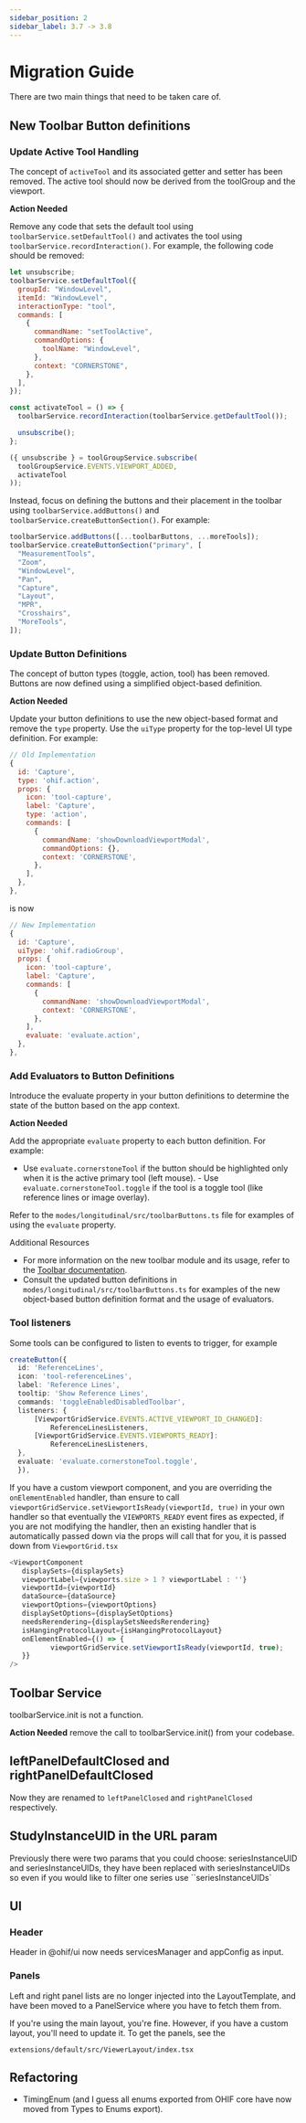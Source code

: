 ```yaml
---
sidebar_position: 2
sidebar_label: 3.7 -> 3.8
---
```


# Migration Guide

There are two main things that need to be taken care of.


## New Toolbar Button definitions

### Update Active Tool Handling
The concept of `activeTool` and its associated getter and setter has been removed. The active tool should now be derived from the toolGroup and the viewport.


**Action Needed**

Remove any code that sets the default tool using `toolbarService.setDefaultTool()` and activates the tool using
`toolbarService.recordInteraction()`. For example, the following code should be removed:

```javascript
let unsubscribe;
toolbarService.setDefaultTool({
  groupId: "WindowLevel",
  itemId: "WindowLevel",
  interactionType: "tool",
  commands: [
    {
      commandName: "setToolActive",
      commandOptions: {
        toolName: "WindowLevel",
      },
      context: "CORNERSTONE",
    },
  ],
});

const activateTool = () => {
  toolbarService.recordInteraction(toolbarService.getDefaultTool());

  unsubscribe();
};

({ unsubscribe } = toolGroupService.subscribe(
  toolGroupService.EVENTS.VIEWPORT_ADDED,
  activateTool
));
```



Instead, focus on defining the buttons and their placement in the toolbar using `toolbarService.addButtons()` and `toolbarService.createButtonSection()`. For example:

```javascript
toolbarService.addButtons([...toolbarButtons, ...moreTools]);
toolbarService.createButtonSection("primary", [
  "MeasurementTools",
  "Zoom",
  "WindowLevel",
  "Pan",
  "Capture",
  "Layout",
  "MPR",
  "Crosshairs",
  "MoreTools",
]);
```


### Update Button Definitions
The concept of button types (toggle, action, tool) has been removed. Buttons are now defined using a simplified object-based definition.

**Action Needed**

Update your button definitions to use the new object-based format and remove the `type` property. Use the `uiType` property for the top-level UI type definition. For example:

```javascript
// Old Implementation
{
  id: 'Capture',
  type: 'ohif.action',
  props: {
    icon: 'tool-capture',
    label: 'Capture',
    type: 'action',
    commands: [
      {
        commandName: 'showDownloadViewportModal',
        commandOptions: {},
        context: 'CORNERSTONE',
      },
    ],
  },
},
```

is now

```javascript
// New Implementation
{
  id: 'Capture',
  uiType: 'ohif.radioGroup',
  props: {
    icon: 'tool-capture',
    label: 'Capture',
    commands: [
      {
        commandName: 'showDownloadViewportModal',
        context: 'CORNERSTONE',
      },
    ],
    evaluate: 'evaluate.action',
  },
},
```

### Add Evaluators to Button Definitions
Introduce the ﻿evaluate property in your button definitions to determine the state of the button based on the app context.

**Action Needed**

Add the appropriate `evaluate` property to each button definition. For example:
   - Use `evaluate.cornerstoneTool` if the button should be highlighted only when it is the active primary tool (left mouse).
	- Use `evaluate.cornerstoneTool.toggle` if the tool is a toggle tool (like reference lines or image overlay).

Refer to the `modes/longitudinal/src/toolbarButtons.ts` file for examples of using the `evaluate` property.

Additional Resources

  - For more information on the new toolbar module and its usage, refer to the [Toolbar documentation](../platform/extensions/modules/toolbar.md).
  - Consult the updated button definitions in `modes/longitudinal/src/toolbarButtons.ts` for examples of the new object-based button definition format and the usage of evaluators.

### Tool listeners

Some tools can be configured to listen to events to trigger, for example

```ts
createButton({
  id: 'ReferenceLines',
  icon: 'tool-referenceLines',
  label: 'Reference Lines',
  tooltip: 'Show Reference Lines',
  commands: 'toggleEnabledDisabledToolbar',
  listeners: {
      [ViewportGridService.EVENTS.ACTIVE_VIEWPORT_ID_CHANGED]:
          ReferenceLinesListeners,
      [ViewportGridService.EVENTS.VIEWPORTS_READY]:
          ReferenceLinesListeners,
  },
  evaluate: 'evaluate.cornerstoneTool.toggle',
  }),
```

If you have a custom viewport component, and you are overriding the ```onElementEnabled``` handler, than ensure to call ```viewportGridService.setViewportIsReady(viewportId, true)``` in your own handler so that eventually the ```VIEWPORTS_READY``` event fires as expected, if you are not modifying the handler, then an existing handler that is automatically passed down via the props will call that for you, it is passed down from ```ViewportGrid.tsx```

```ts
<ViewportComponent
   displaySets={displaySets}
   viewportLabel={viewports.size > 1 ? viewportLabel : ''}
   viewportId={viewportId}
   dataSource={dataSource}
   viewportOptions={viewportOptions}
   displaySetOptions={displaySetOptions}
   needsRerendering={displaySetsNeedsRerendering}
   isHangingProtocolLayout={isHangingProtocolLayout}
   onElementEnabled={() => {
          viewportGridService.setViewportIsReady(viewportId, true);
   }}
/>

```

## Toolbar Service

toolbarService.init is not a function.

**Action Needed**
remove the call to toolbarService.init() from your codebase.



## leftPanelDefaultClosed and rightPanelDefaultClosed

Now they are renamed to `leftPanelClosed` and `rightPanelClosed` respectively.


## StudyInstanceUID in the URL param

Previously there were two params that you could choose: seriesInstanceUID and seriesInstanceUIDs, they have been replaced with seriesInstanceUIDs so even if you would like to filter one series use ``seriesInstanceUIDs`


## UI

### Header
Header in @ohif/ui now needs servicesManager and appConfig as input.


### Panels
Left and right panel lists are no longer injected into the LayoutTemplate, and have been moved to a PanelService where you have to fetch them from.

If you're using the main layout, you're fine. However, if you have a custom layout, you'll need to update it. To get the panels, see the

`extensions/default/src/ViewerLayout/index.tsx`




## Refactoring

- TimingEnum (and I guess all enums exported from OHIF core have now moved from Types to Enums export).
